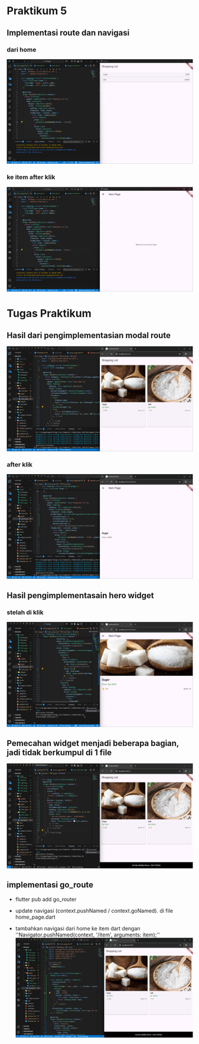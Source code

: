 # Praktikum 5
## Implementasi route dan navigasi
### dari home
![alt text](image\home.png)
### ke item after klik
![alt text](image\item.png)

# Tugas Praktikum
## Hasil dari pengimplementasian modal route
![alt text](image\TP2,1.png)
### after klik
![alt text](image\TP2,2.png)


## Hasil pengimplementasain hero widget
### stelah di klik
![alt text](image\TP2,3.png)

## Pemecahan widget menjadi beberapa bagian, jadi tidak berkumpul di 1 file
![alt text](image\TP2,4.png)

## implementasi go_route
- flutter pub add go_router

- update navigasi (context.pushNamed / context.goNamed). di file home_page.dart
- tambahkan navigasi dari home ke item dart dengan
''Navigator.pushNamed(context, '/item', arguments: item);''
![alt text](image\TP2,5.png)
